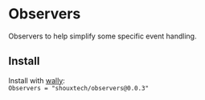 # Observers
Observers to help simplify some specific event handling.

## Install
Install with [wally](https://wally.run/):\
`Observers = "shouxtech/observers@0.0.3"`